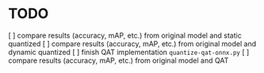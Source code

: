 # TODO

[ ] compare results (accuracy, mAP, etc.) from original model and static quantized
[ ] compare results (accuracy, mAP, etc.) from original model and dynamic quantized
[ ] finish QAT implementation `quantize-qat-onnx.py`
[ ] compare results (accuracy, mAP, etc.) from original model and QAT
